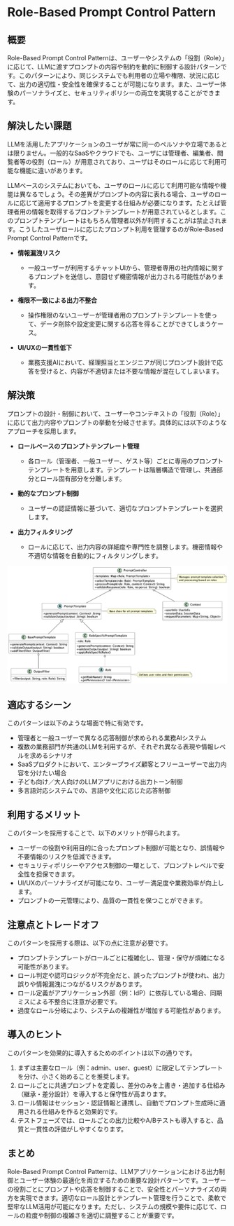 # Role-Based Prompt Control Pattern

## 概要

Role-Based Prompt Control Patternは、ユーザーやシステムの「役割（Role）」に応じて、LLMに渡すプロンプトの内容や制約を動的に制御する設計パターンです。このパターンにより、同じシステムでも利用者の立場や権限、状況に応じて、出力の適切性・安全性を確保することが可能になります。また、ユーザー体験のパーソナライズと、セキュリティポリシーの両立を実現することができます。

## 解決したい課題

LLMを活用したアプリケーションのユーザが常に同一のペルソナや立場であるとは限りません。一般的なSaaSやクラウドでも、ユーザには管理者、編集者、閲覧者等の役割（ロール）が用意されており、ユーザはそのロールに応じて利用可能な機能に違いがあります。

LLMベースのシステムにおいても、ユーザのロールに応じて利用可能な情報や機能は異なるでしょう。その差異がプロンプトの内容に表れる場合、ユーザのロールに応じて適用するプロンプトを変更する仕組みが必要になります。たとえば管理者用の情報を取得するプロンプトテンプレートが用意されているとします。このプロンプトテンプレートはもちろん管理者以外が利用することがは禁止されます。こうしたユーザロールに応じたプロンプト利用を管理するのがRole-Based Prompt Control Patternです。

- **情報漏洩リスク**
  - 一般ユーザーが利用するチャットUIから、管理者専用の社内情報に関するプロンプトを送信し、意図せず機密情報が出力される可能性があります。

- **権限不一致による出力不整合**
   - 操作権限のないユーザーが管理者用のプロンプトテンプレートを使って、データ削除や設定変更に関する応答を得ることができてしまうケース。
   
- **UI/UXの一貫性低下**
   - 業務支援AIにおいて、経理担当とエンジニアが同じプロンプト設計で応答を受けると、内容が不適切または不要な情報が混在してしまいます。
   
## 解決策

プロンプトの設計・制御において、ユーザーやコンテキストの「役割（Role）」に応じて出力内容やプロンプトの挙動を分岐させます。具体的には以下のようなアプローチを採用します。

- **ロールベースのプロンプトテンプレート管理**
   - 各ロール（管理者、一般ユーザー、ゲスト等）ごとに専用のプロンプトテンプレートを用意します。テンプレートは階層構造で管理し、共通部分とロール固有部分を分離します。

- **動的なプロンプト制御**
   - ユーザーの認証情報に基づいて、適切なプロンプトテンプレートを選択します。

- **出力フィルタリング**
   - ロールに応じて、出力内容の詳細度や専門性を調整します。機密情報や不適切な情報を自動的にフィルタリングします。

![img](./uml/images/role_based_prompt_control_pattern.png)

## 適応するシーン

このパターンは以下のような場面で特に有効です。

- 管理者と一般ユーザーで異なる応答制御が求められる業務AIシステム
- 複数の業務部門が共通のLLMを利用するが、それぞれ異なる表現や情報レベルを求めるシナリオ
- SaaSプロダクトにおいて、エンタープライズ顧客とフリーユーザーで出力内容を分けたい場合
- 子ども向け／大人向けのLLMアプリにおける出力トーン制御
- 多言語対応システムでの、言語や文化に応じた応答制御

## 利用するメリット

このパターンを採用することで、以下のメリットが得られます。

- ユーザーの役割や利用目的に合ったプロンプト制御が可能となり、誤情報や不要情報のリスクを低減できます。
- セキュリティポリシーやアクセス制御の一環として、プロンプトレベルで安全性を担保できます。
- UI/UXのパーソナライズが可能になり、ユーザー満足度や業務効率が向上します。
- プロンプトの一元管理により、品質の一貫性を保つことができます。

## 注意点とトレードオフ

このパターンを採用する際は、以下の点に注意が必要です。

- プロンプトテンプレートがロールごとに複雑化し、管理・保守が煩雑になる可能性があります。
- ロール判定や認可ロジックが不完全だと、誤ったプロンプトが使われ、出力誤りや情報漏洩につながるリスクがあります。
- ロール定義がアプリケーション外部（例：IdP）に依存している場合、同期ミスによる不整合に注意が必要です。
- 過度なロール分岐により、システムの複雑性が増加する可能性があります。

## 導入のヒント

このパターンを効果的に導入するためのポイントは以下の通りです。

1. まずは主要なロール（例：admin、user、guest）に限定してテンプレートを分け、小さく始めることを推奨します。
2. ロールごとに共通プロンプトを定義し、差分のみを上書き・追加する仕組み（継承・差分設計）を導入すると保守性が高まります。
3. ロール情報はセッション・認証情報と連携し、自動でプロンプト生成時に適用される仕組みを作ると効果的です。
4. テストフェーズでは、ロールごとの出力比較やA/Bテストも導入すると、品質と一貫性の評価がしやすくなります。

## まとめ

Role-Based Prompt Control Patternは、LLMアプリケーションにおける出力制御とユーザー体験の最適化を両立するための重要な設計パターンです。ユーザーの役割ごとにプロンプトや応答を制御することで、安全性とパーソナライズの両方を実現できます。適切なロール設計とテンプレート管理を行うことで、柔軟で堅牢なLLM活用が可能になります。ただし、システムの規模や要件に応じて、ロールの粒度や制御の複雑さを適切に調整することが重要です。
